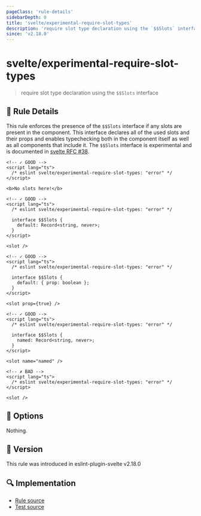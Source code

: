 ```yaml
---
pageClass: 'rule-details'
sidebarDepth: 0
title: 'svelte/experimental-require-slot-types'
description: 'require slot type declaration using the `$$Slots` interface'
since: 'v2.18.0'
---
```


# svelte/experimental-require-slot-types

> require slot type declaration using the `$$Slots` interface

## 📖 Rule Details

This rule enforces the presence of the `$$Slots` interface if any slots are present in the component. This interface declares all of the used slots and their props and enables typechecking both in the component itself as well as all components that include it.
The `$$Slots` interface is experimental and is documented in [svelte RFC #38](https://github.com/dummdidumm/rfcs/blob/ts-typedefs-within-svelte-components/text/ts-typing-props-slots-events.md#typing-slots).

<ESLintCodeBlock>

<!--eslint-skip-->

```svelte
<!-- ✓ GOOD -->
<script lang="ts">
  /* eslint svelte/experimental-require-slot-types: "error" */
</script>

<b>No slots here!</b>
```

</ESLintCodeBlock>

<ESLintCodeBlock>

<!--eslint-skip-->

```svelte
<!-- ✓ GOOD -->
<script lang="ts">
  /* eslint svelte/experimental-require-slot-types: "error" */

  interface $$Slots {
    default: Record<string, never>;
  }
</script>

<slot />
```

</ESLintCodeBlock>

<ESLintCodeBlock>

<!--eslint-skip-->

```svelte
<!-- ✓ GOOD -->
<script lang="ts">
  /* eslint svelte/experimental-require-slot-types: "error" */

  interface $$Slots {
    default: { prop: boolean };
  }
</script>

<slot prop={true} />
```

</ESLintCodeBlock>

<ESLintCodeBlock>

<!--eslint-skip-->

```svelte
<!-- ✓ GOOD -->
<script lang="ts">
  /* eslint svelte/experimental-require-slot-types: "error" */

  interface $$Slots {
    named: Record<string, never>;
  }
</script>

<slot name="named" />
```

</ESLintCodeBlock>

<ESLintCodeBlock>

<!--eslint-skip-->

```svelte
<!-- ✗ BAD -->
<script lang="ts">
  /* eslint svelte/experimental-require-slot-types: "error" */
</script>

<slot />
```

</ESLintCodeBlock>

## 🔧 Options

Nothing.

## 🚀 Version

This rule was introduced in eslint-plugin-svelte v2.18.0

## 🔍 Implementation

- [Rule source](https://github.com/sveltejs/eslint-plugin-svelte/blob/main/packages/eslint-plugin-svelte/src/rules/experimental-require-slot-types.ts)
- [Test source](https://github.com/sveltejs/eslint-plugin-svelte/blob/main/packages/eslint-plugin-svelte/tests/src/rules/experimental-require-slot-types.ts)
